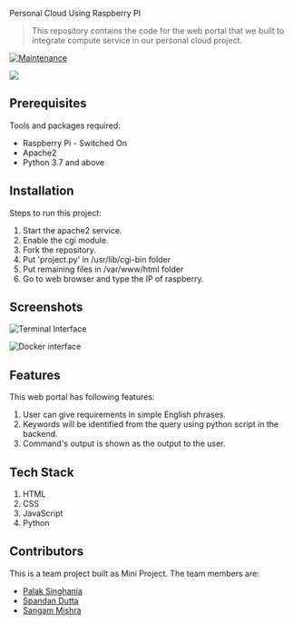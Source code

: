 Personal Cloud Using Raspberry PI
> This repository contains the code for the web portal that we built to integrate compute service in our personal cloud project.

[![Maintenance](https://img.shields.io/badge/Maintained%3F-yes-green.svg)](https://GitHub.com/Naereen/StrapDown.js/graphs/commit-activity)


![](https://drive.google.com/file/d/15DYeYuCPwvc9qnzmk52qCRljhoQDPp8r/view?usp=sharing)


## Prerequisites
Tools and packages required:
* Raspberry Pi - Switched On
* Apache2
* Python 3.7 and above

## Installation
Steps to run this project:
1. Start the apache2 service.
2. Enable the cgi module.
3. Fork the repository.
4. Put 'project.py' in /usr/lib/cgi-bin folder
5. Put remaining files in /var/www/html folder
6. Go to web browser and type the IP of raspberry.
 
## Screenshots

![Terminal Interface](https://drive.google.com/file/d/1dbL2Qb2Mhdcjk7jLzkVEXUvwFzhZIZVW/view?usp=sharing)

![Docker interface](https://drive.google.com/file/d/18VKslrZ6k46UGMN3VFGHRP-O3MStI-Fr/view?usp=sharing)

## Features
This web portal has following features:
1. User can give requirements in simple English phrases.
2. Keywords will be identified from the query using python script in the backend.
3. Command's output is shown as the output to the user.

## Tech Stack 
1. HTML
2. CSS
3. JavaScript
4. Python

## Contributors
This is a team project built as Mini Project.
The team members are:
* [Palak Singhania](https://www.linkedin.com/in/palak-s-837b1519b/)
* [Spandan Dutta](https://www.linkedin.com/in/spandan-dutta07/)
* [Sangam Mishra](https://www.linkedin.com/in/sangam-mishra-6b49771aa/)


